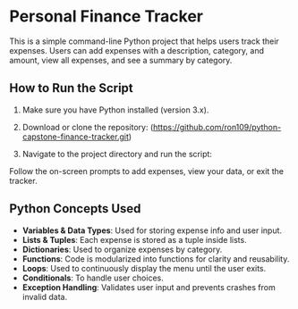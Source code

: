 # Personal Finance Tracker 

This is a simple command-line Python project that helps users track their expenses. Users can add expenses with a description, category, and amount, view all expenses, and see a summary by category.

## How to Run the Script

1. Make sure you have Python installed (version 3.x).
2. Download or clone the repository: (https://github.com/ron109/python-capstone-finance-tracker.git)

3. Navigate to the project directory and run the script:

Follow the on-screen prompts to add expenses, view your data, or exit the tracker.

## Python Concepts Used

- **Variables & Data Types**: Used for storing expense info and user input.
- **Lists & Tuples**: Each expense is stored as a tuple inside lists.
- **Dictionaries**: Used to organize expenses by category.
- **Functions**: Code is modularized into functions for clarity and reusability.
- **Loops**: Used to continuously display the menu until the user exits.
- **Conditionals**: To handle user choices.
- **Exception Handling**: Validates user input and prevents crashes from invalid data.



